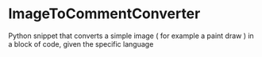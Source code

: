 # ImageToCommentConverter
Python snippet that converts a simple image ( for example a paint draw ) in a block of code, given the specific language
